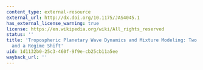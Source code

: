 ```yaml
---
content_type: external-resource
external_url: http://dx.doi.org/10.1175/JAS4045.1
has_external_license_warning: true
license: https://en.wikipedia.org/wiki/All_rights_reserved
status: ''
title: 'Tropospheric Planetary Wave Dynamics and Mixture Modeling: Two Preferred Regimes
  and a Regime Shift'
uid: 1d1132b0-25c3-460f-9f9e-cb25cb11a5ee
wayback_url: ''
---
```

